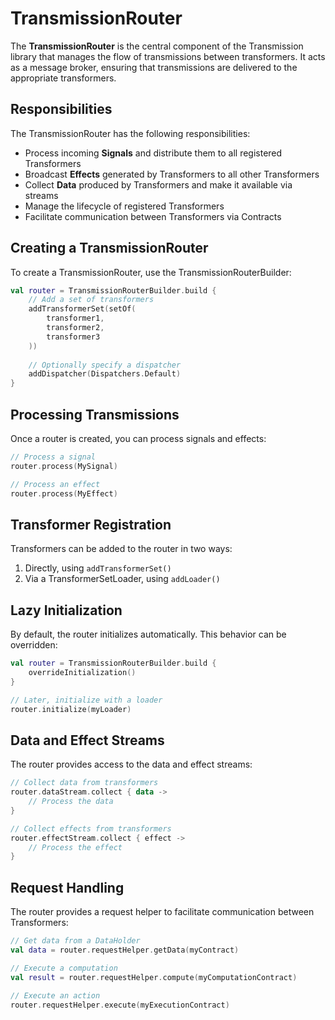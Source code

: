 # TransmissionRouter

The **TransmissionRouter** is the central component of the Transmission library that manages the flow of transmissions between transformers. It acts as a message broker, ensuring that transmissions are delivered to the appropriate transformers.

## Responsibilities

The TransmissionRouter has the following responsibilities:

- Process incoming **Signals** and distribute them to all registered Transformers
- Broadcast **Effects** generated by Transformers to all other Transformers
- Collect **Data** produced by Transformers and make it available via streams
- Manage the lifecycle of registered Transformers
- Facilitate communication between Transformers via Contracts

## Creating a TransmissionRouter

To create a TransmissionRouter, use the TransmissionRouterBuilder:

```kotlin
val router = TransmissionRouterBuilder.build {
    // Add a set of transformers
    addTransformerSet(setOf(
        transformer1,
        transformer2,
        transformer3
    ))
    
    // Optionally specify a dispatcher
    addDispatcher(Dispatchers.Default)
}
```

## Processing Transmissions

Once a router is created, you can process signals and effects:

```kotlin
// Process a signal
router.process(MySignal)

// Process an effect
router.process(MyEffect)
```

## Transformer Registration

Transformers can be added to the router in two ways:

1. Directly, using `addTransformerSet()`
2. Via a TransformerSetLoader, using `addLoader()`

## Lazy Initialization

By default, the router initializes automatically. This behavior can be overridden:

```kotlin
val router = TransmissionRouterBuilder.build {
    overrideInitialization()
}

// Later, initialize with a loader
router.initialize(myLoader)
```

## Data and Effect Streams

The router provides access to the data and effect streams:

```kotlin
// Collect data from transformers
router.dataStream.collect { data ->
    // Process the data
}

// Collect effects from transformers
router.effectStream.collect { effect ->
    // Process the effect
}
```

## Request Handling

The router provides a request helper to facilitate communication between Transformers:

```kotlin
// Get data from a DataHolder
val data = router.requestHelper.getData(myContract)

// Execute a computation
val result = router.requestHelper.compute(myComputationContract)

// Execute an action
router.requestHelper.execute(myExecutionContract)
```